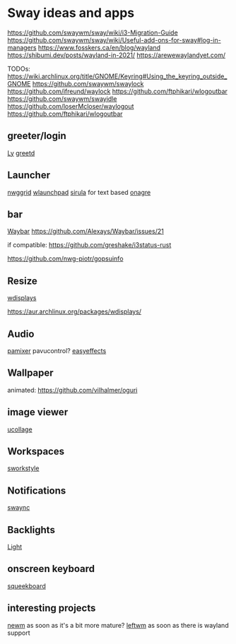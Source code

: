 # Sway ideas and apps

https://github.com/swaywm/sway/wiki/i3-Migration-Guide
https://github.com/swaywm/sway/wiki/Useful-add-ons-for-sway#log-in-managers
https://www.fosskers.ca/en/blog/wayland
https://shibumi.dev/posts/wayland-in-2021/
https://arewewaylandyet.com/

TODOs:
https://wiki.archlinux.org/title/GNOME/Keyring#Using_the_keyring_outside_GNOME
https://github.com/swaywm/swaylock
https://github.com/ifreund/waylock
https://github.com/ftphikari/wlogoutbar
https://github.com/swaywm/swayidle
https://github.com/loserMcloser/waylogout
https://github.com/ftphikari/wlogoutbar

## greeter/login

[Ly](https://github.com/nullgemm/ly)
[greetd](https://git.sr.ht/~kennylevinsen/gtkgreet)

## Launcher

[nwggrid](https://github.com/nwg-piotr/nwg-launchers)
[wlaunchpad](https://github.com/ftphikari/wlaunchpad)
[sirula](https://github.com/DorianRudolph/sirula) for text based
[onagre](https://github.com/oknozor/onagre)

## bar 

[Waybar](https://github.com/Alexays/Waybar)
https://github.com/Alexays/Waybar/issues/21

if compatible: https://github.com/greshake/i3status-rust

https://github.com/nwg-piotr/gopsuinfo

## Resize

[wdisplays](https://github.com/artizirk/wdisplays)

https://aur.archlinux.org/packages/wdisplays/

## Audio

[pamixer](https://github.com/cdemoulins/pamixer)
pavucontrol?
[easyeffects](https://github.com/wwmm/easyeffects)

## Wallpaper

animated:
https://github.com/vilhalmer/oguri

## image viewer

[ucollage](https://github.com/ckardaris/ucollage)

## Workspaces

[sworkstyle](https://github.com/Lyr-7D1h/swayest_workstyle)

## Notifications

[swaync](https://github.com/ErikReider/SwayNotificationCenter)

## Backlights

[Light](https://github.com/haikarainen/light)

## onscreen keyboard

[squeekboard](https://gitlab.gnome.org/World/Phosh/squeekboard)

## interesting projects

[newm](https://github.com/jbuchermn/newm/) as soon as it's a bit more mature?
[leftwm](https://github.com/leftwm/leftwm) as soon as there is wayland support


